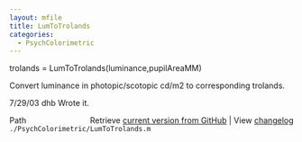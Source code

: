 ```yaml
---
layout: mfile
title: LumToTrolands
categories:
  - PsychColorimetric
---
```


trolands = LumToTrolands\(luminance,pupilAreaMM\)

Convert luminance in photopic/scotopic cd/m2 to corresponding
trolands.

7/29/03  dhb  Wrote it.


<div class="code_header" style="text-align:right;">
  <span style="float:left;">Path&nbsp;&nbsp;</span> <span class="counter">Retrieve <a href=
  "https://raw.github.com/Psychtoolbox-3/Psychtoolbox-3/beta/./PsychColorimetric/LumToTrolands.m">current version from GitHub</a> | View <a href=
  "https://github.com/Psychtoolbox-3/Psychtoolbox-3/commits/beta/./PsychColorimetric/LumToTrolands.m">changelog</a></span>
</div>
<div class="code">
  <code>./PsychColorimetric/LumToTrolands.m</code>
</div>
